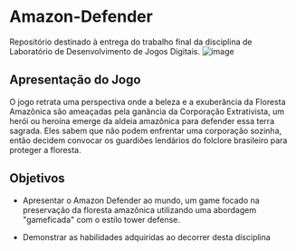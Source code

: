 # Amazon-Defender
Repositório destinado à entrega do trabalho final da disciplina de Laboratório de Desenvolvimento de Jogos Digitais.
![image](https://github.com/user-attachments/assets/345307b9-8fda-4d5f-9ec1-745967ccf538)

## Apresentação do Jogo
O jogo retrata uma perspectiva onde a beleza e a exuberância da Floresta Amazônica são ameaçadas pela ganância da Corporação Extrativista, um herói ou heroína emerge da aldeia amazônica para defender essa terra sagrada. Eles sabem que não podem enfrentar uma corporação sozinha, então decidem convocar os guardiões lendários do folclore brasileiro para proteger a floresta.

## Objetivos

* Apresentar o Amazon Defender ao mundo, um game focado na preservação da floresta amazônica utilizando uma abordagem "gameficada" com o estilo tower defense.

* Demonstrar as habilidades adquiridas ao decorrer desta disciplina 
